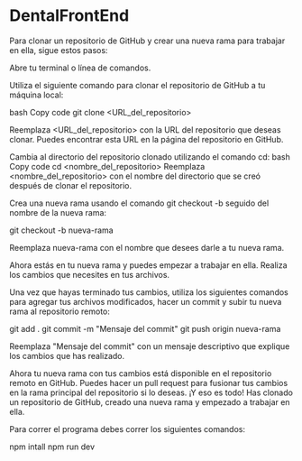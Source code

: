 # DentalFrontEnd

Para clonar un repositorio de GitHub y crear una nueva rama para trabajar en ella, sigue estos pasos:

Abre tu terminal o línea de comandos.

Utiliza el siguiente comando para clonar el repositorio de GitHub a tu máquina local:

bash
Copy code
git clone <URL_del_repositorio>

Reemplaza <URL_del_repositorio> con la URL del repositorio que deseas clonar. Puedes encontrar esta URL en la página del repositorio en GitHub.

Cambia al directorio del repositorio clonado utilizando el comando cd:
bash
Copy code
cd <nombre_del_repositorio>
Reemplaza <nombre_del_repositorio> con el nombre del directorio que se creó después de clonar el repositorio.

Crea una nueva rama usando el comando git checkout -b seguido del nombre de la nueva rama:

git checkout -b nueva-rama

Reemplaza nueva-rama con el nombre que desees darle a tu nueva rama.

Ahora estás en tu nueva rama y puedes empezar a trabajar en ella. Realiza los cambios que necesites en tus archivos.

Una vez que hayas terminado tus cambios, utiliza los siguientes comandos para agregar tus archivos modificados, hacer un commit y subir tu nueva rama al repositorio remoto:

git add .
git commit -m "Mensaje del commit"
git push origin nueva-rama

Reemplaza "Mensaje del commit" con un mensaje descriptivo que explique los cambios que has realizado.

Ahora tu nueva rama con tus cambios está disponible en el repositorio remoto en GitHub. Puedes hacer un pull request para fusionar tus cambios en la rama principal del repositorio si lo deseas.
¡Y eso es todo! Has clonado un repositorio de GitHub, creado una nueva rama y empezado a trabajar en ella.

Para correr el programa debes correr los siguientes comandos:

npm intall
npm run dev
